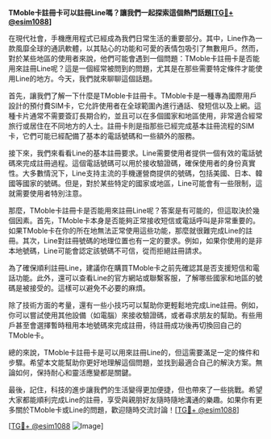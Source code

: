 **TMoble卡註冊卡可以註冊Line嗎？讓我們一起探索這個熱門話題[[TG💪+ @esim1088](https://t.me/s/esim1088)]**

在現代社會，手機應用程式已經成為我們日常生活的重要部分。其中，Line作為一款風靡全球的通訊軟體，以其貼心的功能和可愛的表情包吸引了無數用戶。然而，對於某些地區的使用者來說，他們可能會遇到一個問題：TMoble卡註冊卡是否能用來註冊Line呢？這是一個經常被問到的問題，尤其是在那些需要特定條件才能使用Line的地方。今天，我們就來聊聊這個話題。

首先，讓我們了解一下什麼是TMoble卡註冊卡。TMoble卡是一種專為國際用戶設計的預付費SIM卡，它允許使用者在全球範圍內進行通話、發短信以及上網。這種卡片通常不需要簽訂長期合約，並且可以在多個國家和地區使用，非常適合經常旅行或居住在不同地方的人士。註冊卡則是指那些已經完成基本註冊流程的SIM卡，它們可能已經配備了基本的電話號碼和一些額外的服務。

接下來，我們來看看Line的基本註冊要求。Line需要使用者提供一個有效的電話號碼來完成註冊過程。這個電話號碼可以用於接收驗證碼，確保使用者的身份真實性。大多數情況下，Line支持主流的手機運營商提供的號碼，包括美國、日本、韓國等國家的號碼。但是，對於某些特定的國家或地區，Line可能會有一些限制，這就需要使用者特別注意。

那麼，TMoble卡註冊卡是否能用來註冊Line呢？答案是有可能的，但這取決於幾個因素。首先，TMoble卡本身是否能夠正常接收短信或電話呼叫是非常重要的。如果TMoble卡在你的所在地無法正常使用這些功能，那麼就很難完成Line的註冊。其次，Line對註冊號碼的地理位置也有一定的要求。例如，如果你使用的是非本地號碼，Line可能會認定該號碼不可信，從而拒絕註冊請求。

為了確保順利註冊Line，建議你在購買TMoble卡之前先確認其是否支援短信和電話功能。此外，還可以查看Line的官方網站或聯繫客服，了解哪些國家和地區的號碼是被接受的。這樣可以避免不必要的麻煩。

除了技術方面的考量，還有一些小技巧可以幫助你更輕鬆地完成Line註冊。例如，你可以嘗試使用其他設備（如電腦）來接收驗證碼，或者尋求朋友的幫助。有些用戶甚至會選擇暫時租用本地號碼來完成註冊，待註冊成功後再切換回自己的TMoble卡。

總的來說，TMoble卡註冊卡是可以用來註冊Line的，但這需要滿足一定的條件和步驟。希望本文能幫助你更好地理解這個問題，並找到最適合自己的解決方案。無論如何，保持耐心和靈活應變都是關鍵。

最後，記住，科技的進步讓我們的生活變得更加便捷，但也帶來了一些挑戰。希望大家都能順利完成Line的註冊，享受與親朋好友隨時隨地溝通的樂趣。如果你有更多關於TMoble卡或Line的問題，歡迎隨時交流討論！[[TG💪+ @esim1088](https://t.me/s/esim1088)]

[[TG💪+ @esim1088](https://t.me/s/esim1088) ![Image](https://i.postimg.cc/4NQfJmqS/Snipaste-2025-05-13-00-14-12.png)]